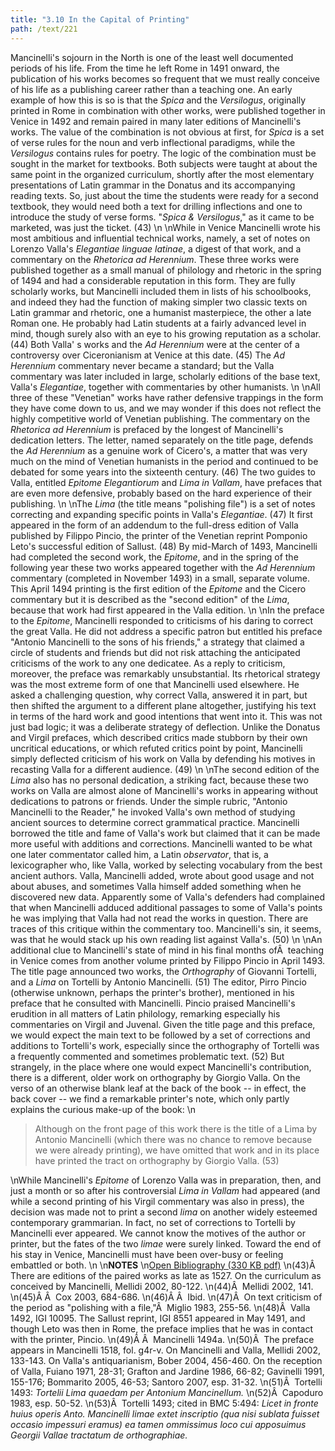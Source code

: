```yaml
---
title: "3.10 In the Capital of Printing"
path: /text/221
---
```

Mancinelli's sojourn in the North is one of the least well documented periods of his life. From the time he left Rome in 1491 onward, the publication of his works becomes so frequent that we must really conceive of his life as a publishing career rather than a teaching one. An early example of how this is so is that the <em>Spica</em> and the <em>Versilogus</em>, originally printed in Rome in combination with other works, were published together in Venice in 1492 and remain paired in many later editions of Mancinelli's works. The value of the combination is not obvious at first, for <em>Spica</em> is a set of verse rules for the noun and verb inflectional paradigms, while the <em>Versilogus</em> contains rules for poetry. The logic of the combination must be sought in the market for textbooks. Both subjects were taught at about the same point in the organized curriculum, shortly after the most elementary presentations of Latin grammar in the Donatus and its accompanying reading texts. So, just about the time the students were ready for a second textbook, they would need both a text for drilling inflections and one to introduce the study of verse forms. "<em>Spica &amp; Versilogus</em>," as it came to be marketed, was just the ticket. (43)\n\nWhile in Venice Mancinelli wrote his most ambitious and influential technical works, namely, a set of notes on Lorenzo Valla's <em>Elegantiae linguae latinae</em>, a digest of that work, and a commentary on the <em>Rhetorica ad Herennium</em>. These three works were published together as a small manual of philology and rhetoric in the spring of 1494 and had a considerable reputation in this form. They are fully scholarly works, but Mancinelli included them in lists of his schoolbooks, and indeed they had the function of making simpler two classic texts on Latin grammar and rhetoric, one a humanist masterpiece, the other a late Roman one. He probably had Latin students at a fairly advanced level in mind, though surely also with an eye to his growing reputation as a scholar. (44) Both Valla' s works and the <em>Ad Herennium</em> were at the center of a controversy over Ciceronianism at Venice at this date. (45) The <em>Ad Herennium</em> commentary never became a standard; but the Valla commentary was later included in large, scholarly editions of the base text, Valla's <em>Elegantiae</em>, together with commentaries by other humanists.\n\nAll three of these "Venetian" works have rather defensive trappings in the form they have come down to us, and we may wonder if this does not reflect the highly competitive world of Venetian publishing. The commentary on the <em>Rhetorica ad Herennium</em> is prefaced by the longest of Mancinelli's dedication letters. The letter, named separately on the title page, defends the <em>Ad Herennium</em> as a genuine work of Cicero's, a matter that was very much on the mind of Venetian humanists in the period and continued to be debated for some years into the sixteenth century. (46) The two guides to Valla, entitled <em>Epitome Elegantiorum</em> and <em>Lima in Vallam</em>, have prefaces that are even more defensive, probably based on the hard experience of their publishing.\n\nThe <em>Lima</em> (the title means "polishing file") is a set of notes correcting and expanding specific points in Valla's <em>Elegantiae</em>. (47) It first appeared in the form of an addendum to the full-dress edition of Valla published by Filippo Pincio, the printer of the Venetian reprint Pomponio Leto's successful edition of Sallust. (48) By mid-March of 1493, Mancinelli had completed the second work, the <em>Epitome</em>, and in the spring of the following year these two works appeared together with the <em>Ad Herennium</em> commentary (completed in November 1493) in a small, separate volume. This April 1494 printing is the first edition of the <em>Epitome</em> and the Cicero commentary but it is described as the "second edition" of the <em>Lima</em>, because that work had first appeared in the Valla edition.\n\nIn the preface to the <em>Epitome</em>, Mancinelli responded to criticisms of his daring to correct the great Valla. He did not address a specific patron but entitled his preface "Antonio Mancinelli to the sons of his friends," a strategy that claimed a circle of students and friends but did not risk attaching the anticipated criticisms of the work to any one dedicatee. As a reply to criticism, moreover, the preface was remarkably unsubstantial. Its rhetorical strategy was the most extreme form of one that Mancinelli used elsewhere. He asked a challenging question, why correct Valla, answered it in part, but then shifted the argument to a different plane altogether, justifying his text in terms of the hard work and good intentions that went into it. This was not just bad logic; it was a deliberate strategy of deflection. Unlike the Donatus and Virgil prefaces, which described critics made stubborn by their own uncritical educations, or which refuted critics point by point, Mancinelli simply deflected criticism of his work on Valla by defending his motives in recasting Valla for a different audience. (49)\n\nThe second edition of the <em>Lima</em> also has no personal dedication, a striking fact, because these two works on Valla are almost alone of Mancinelli's works in appearing without dedications to patrons or friends. Under the simple rubric, "Antonio Mancinelli to the Reader," he invoked Valla's own method of studying ancient sources to determine correct grammatical practice. Mancinelli borrowed the title and fame of Valla's work but claimed that it can be made more useful with additions and corrections. Mancinelli wanted to be what one later commentator called him, a Latin <em>observator</em>, that is, a lexicographer who, like Valla, worked by selecting vocabulary from the best ancient authors. Valla, Mancinelli added, wrote about good usage and not about abuses, and sometimes Valla himself added something when he discovered new data. Apparently some of Valla's defenders had complained that when Mancinelli adduced additional passages to some of Valla's points he was implying that Valla had not read the works in question. There are traces of this critique within the commentary too. Mancinelli's sin, it seems, was that he would stack up his own reading list against Valla's. (50)\n\nAn additional clue to Mancinelli's state of mind in his final months ofÂ  teaching in Venice comes from another volume printed by Filippo Pincio in April 1493. The title page announced two works, the <em>Orthography</em> of Giovanni Tortelli, and a <em>Lima</em> on Tortelli by Antonio Mancinelli. (51) The editor, Pirro Pincio (otherwise unknown, perhaps the printer's brother), mentioned in his preface that he consulted with Mancinelli. Pincio praised Mancinelli's erudition in all matters of Latin philology, remarking especially his commentaries on Virgil and Juvenal. Given the title page and this preface, we would expect the main text to be followed by a set of corrections and additions to Tortelli's work, especially since the orthography of Tortelli was a frequently commented and sometimes problematic text. (52) But strangely, in the place where one would expect Mancinelli's contribution, there is a different, older work on orthography by Giorgio Valla. On the verso of an otherwise blank leaf at the back of the book -- in effect, the back cover -- we find a remarkable printer's note, which only partly explains the curious make-up of the book:\n<blockquote>Although on the front page of this work there is the title of a Lima by Antonio Mancinelli (which there was no chance to remove because we were already printing), we have omitted that work and in its place have printed the tract on orthography by Giorgio Valla. (53)</blockquote>\nWhile Mancinelli's <em>Epitome</em> of Lorenzo Valla was in preparation, then, and just a month or so after his controversial <em>Lima in Vallam</em> had appeared (and while a second printing of his Virgil commentary was also in press), the decision was made not to print a second <em>lima</em> on another widely esteemed contemporary grammarian. In fact, no set of corrections to Tortelli by Mancinelli ever appeared. We cannot know the motives of the author or printer, but the fates of the two <em>limae</em> were surely linked. Toward the end of his stay in Venice, Mancinelli must have been over-busy or feeling embattled or both.\n\n<strong>NOTES</strong>\n<a href="http://www.humanismforsale.org/bibliography.pdf" target="new">Open Bibliography (330 KB pdf)</a>\n(43)Â  There are editions of the paired works as late as 1527. On the curriculum as conceived by Mancinelli, Mellidi 2002, 80-122.\n(44)Â  Mellidi 2002, 141.\n(45)Â Â  Cox 2003, 684-686.\n(46)Â Â  Ibid.\n(47)Â  On text criticism of the period as "polishing with a file,"Â  Miglio 1983, 255-56.\n(48)Â  Valla 1492, IGI 10095. The Sallust reprint, IGI 8551 appeared in May 1491, and though Leto was then in Rome, the preface implies that he was in contact with the printer, Pincio.\n(49)Â Â  Mancinelli 1494a.\n(50)Â  The preface appears in Mancinelli 1518, fol. g4r-v. On Mancinelli and Valla, Mellidi 2002, 133-143. On Valla's antiquarianism, Bober 2004, 456-460. On the reception of Valla, Fuiano 1971, 28-31; Grafton and Jardine 1986, 66-82; Gavinelli 1991, 155-176; Bommarito 2005, 46-53; Santoro 2007, esp. 31-32.\n(51)Â  Tortelli 1493: <em>Tortelii Lima quaedam per Antonium Mancinellum.</em>\n(52)Â  Capoduro 1983, esp. 50-52.\n(53)Â  Tortelli 1493; cited in BMC 5:494: <em>Licet in fronte huius operis Anto. Mancinelli limae extet inscriptio (qua nisi sublata fuisset occasio impessuri eramus) ea tamen ommissimus loco cui apposuimus Georgii Vallae tractatum de orthographiae.</em>
